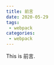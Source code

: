 ```yaml
---
title: 前言
date: 2020-05-29
tags:
 - webpack
categories:
 - webpack
---
```

<!--
 * @Descripttion: ----描述----
 * @version: 1.0
 * @Author: 张鹏
 * @Date: 2021-12-29 15:10:21
 * @LastEditors: 张鹏
 * @LastEditTime: 2022-01-09 15:16:32
-->


This is 前言.
